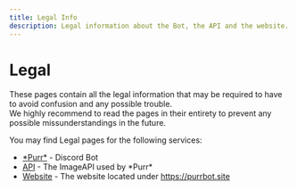 ```yaml
---
title: Legal Info
description: Legal information about the Bot, the API and the website.
---
```


# Legal
These pages contain all the legal information that may be required to have to avoid confusion and any possible trouble.  
We highly recommend to read the pages in their entirety to prevent any possible missunderstandings in the future.

You may find Legal pages for the following services:

- [\*Purr*](bot.md) - Discord Bot
- [API](api.md) - The ImageAPI used by \*Purr*
- [Website](website.md) - The website located under https://purrbot.site